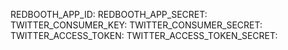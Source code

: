 REDBOOTH_APP_ID:
REDBOOTH_APP_SECRET:
TWITTER_CONSUMER_KEY:
TWITTER_CONSUMER_SECRET:
TWITTER_ACCESS_TOKEN:
TWITTER_ACCESS_TOKEN_SECRET:
